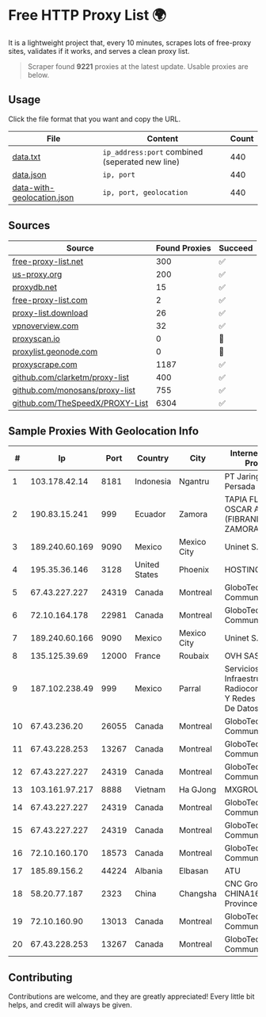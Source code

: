 
# Free HTTP Proxy List 🌍

It is a lightweight project that, every 10 minutes, scrapes lots of free-proxy sites, validates if it works, and serves a clean proxy list.


> Scraper found **9221** proxies at the latest update. Usable proxies are below.

## Usage

Click the file format that you want and copy the URL.


|File|Content|Count|
|----|-------|-----|
|[data.txt](https://raw.githubusercontent.com/themiralay/Proxy-List-World/master/data.txt)|`ip_address:port` combined (seperated new line)|440|
|[data.json](https://raw.githubusercontent.com/themiralay/Proxy-List-World/master/data.json)|`ip, port`|440|
|[data-with-geolocation.json](https://raw.githubusercontent.com/themiralay/Proxy-List-World/master/data-with-geolocation.json)|`ip, port, geolocation`|440|

## Sources

|Source|Found Proxies|Succeed|
|------|-------------|-------|
|[free-proxy-list.net](https://free-proxy-list.net)|300|✅|
|[us-proxy.org](https://www.us-proxy.org)|200|✅|
|[proxydb.net](http://proxydb.net)|15|✅|
|[free-proxy-list.com](https://free-proxy-list.com/?page=&port=&type%5B%5D=http&type%5B%5D=https&up_time=0&search=Search)|2|✅|
|[proxy-list.download](https://www.proxy-list.download/HTTP)|26|✅|
|[vpnoverview.com](https://vpnoverview.com/privacy/anonymous-browsing/free-proxy-servers)|32|✅|
|[proxyscan.io](https://www.proxyscan.io)|0|🚫|
|[proxylist.geonode.com](https://proxylist.geonode.com/api/proxy-list?limit=300&page=1&sort_by=lastChecked&sort_type=desc&protocols=http,https)|0|🚫|
|[proxyscrape.com](https://api.proxyscrape.com/v2/?request=displayproxies&protocol=http&timeout=10000&country=all&ssl=all&anonymity=all)|1187|✅|
|[github.com/clarketm/proxy-list](https://raw.githubusercontent.com/clarketm/proxy-list/master/proxy-list-raw.txt)|400|✅|
|[github.com/monosans/proxy-list](https://raw.githubusercontent.com/monosans/proxy-list/main/proxies/http.txt)|755|✅|
|[github.com/TheSpeedX/PROXY-List](https://raw.githubusercontent.com/TheSpeedX/PROXY-List/master/http.txt)|6304|✅|


## Sample Proxies With Geolocation Info

|#|Ip|Port|Country|City|Internet Service Provider|
|-|--|----|-------|----|-------------------------|
|1|103.178.42.14|8181|Indonesia|Ngantru|PT Jaring Solusi Persada|
|2|190.83.15.241|999|Ecuador|Zamora|TAPIA FLORES OSCAR ALDO (FIBRANET ZAMORA)|
|3|189.240.60.169|9090|Mexico|Mexico City|Uninet S.A. de C.V.|
|4|195.35.36.146|3128|United States|Phoenix|HOSTINGER US|
|5|67.43.227.227|24319|Canada|Montreal|GloboTech Communications|
|6|72.10.164.178|22981|Canada|Montreal|GloboTech Communications|
|7|189.240.60.166|9090|Mexico|Mexico City|Uninet S.A. de C.V.|
|8|135.125.39.69|12000|France|Roubaix|OVH SAS|
|9|187.102.238.49|999|Mexico|Parral|Servicios De Infraestructura De Radiocomunicacion Y Redes Privadas De Datos Hype|
|10|67.43.236.20|26055|Canada|Montreal|GloboTech Communications|
|11|67.43.228.253|13267|Canada|Montreal|GloboTech Communications|
|12|67.43.227.227|24319|Canada|Montreal|GloboTech Communications|
|13|103.161.97.217|8888|Vietnam|Ha GJong|MXGROUP|
|14|67.43.227.227|24319|Canada|Montreal|GloboTech Communications|
|15|67.43.227.227|24319|Canada|Montreal|GloboTech Communications|
|16|72.10.160.170|18573|Canada|Montreal|GloboTech Communications|
|17|185.89.156.2|44224|Albania|Elbasan|ATU|
|18|58.20.77.187|2323|China|Changsha|CNC Group CHINA169 Hunan Province Network|
|19|72.10.160.90|13013|Canada|Montreal|GloboTech Communications|
|20|67.43.228.253|13267|Canada|Montreal|GloboTech Communications|



## Contributing

Contributions are welcome, and they are greatly appreciated! Every
little bit helps, and credit will always be given.

